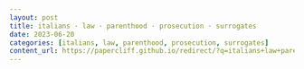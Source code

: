 ```yaml
---
layout: post
title: italians · law · parenthood · prosecution · surrogates
date: 2023-06-20
categories: [italians, law, parenthood, prosecution, surrogates]
content_url: https://papercliff.github.io/redirect/?q=italians+law+parenthood+prosecution+surrogates&tbs=cdr:1,cd_min:6/19/2023,cd_max:6/21/2023
---
```

